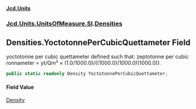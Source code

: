 #### [Jcd.Units](index.md 'index')
### [Jcd.Units.UnitsOfMeasure.SI](Jcd.Units.UnitsOfMeasure.SI.md 'Jcd.Units.UnitsOfMeasure.SI').[Densities](Densities.md 'Jcd.Units.UnitsOfMeasure.SI.Densities')

## Densities.YoctotonnePerCubicQuettameter Field

yoctotonne per cubic quettameter defined such that: zeptotonne per cubic ronnameter = yt/Qm³ × (1.0/1000.0)/((1000.0)*(1000.0)*(1000.0)).

```csharp
public static readonly Density YoctotonnePerCubicQuettameter;
```

#### Field Value
[Density](Density.md 'Jcd.Units.UnitTypes.Density')